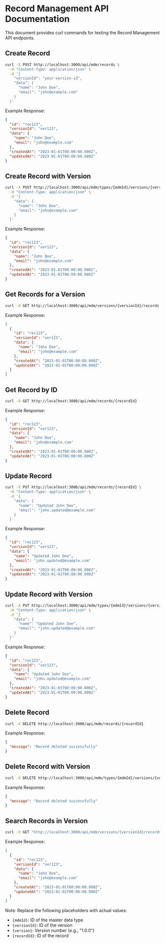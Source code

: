 # Record Management API Documentation

This document provides curl commands for testing the Record Management API endpoints.

## Create Record
```bash
curl -X POST http://localhost:3000/api/mdm/records \
  -H "Content-Type: application/json" \
  -d '{
    "versionId": "your-version-id",
    "data": {
      "name": "John Doe",
      "email": "john@example.com"
    }
  }'
```

Example Response:
```json
{
  "id": "rec123",
  "versionId": "ver123",
  "data": {
    "name": "John Doe",
    "email": "john@example.com"
  },
  "createdAt": "2023-01-01T00:00:00.000Z",
  "updatedAt": "2023-01-01T00:00:00.000Z"
}
```

## Create Record with Version
```bash
curl -X POST http://localhost:3000/api/mdm/types/{mdmId}/versions/{version}/records \
  -H "Content-Type: application/json" \
  -d '{
    "data": {
      "name": "John Doe",
      "email": "john@example.com"
    }
  }'
```

Example Response:
```json
{
  "id": "rec123",
  "versionId": "ver123",
  "data": {
    "name": "John Doe",
    "email": "john@example.com"
  },
  "createdAt": "2023-01-01T00:00:00.000Z",
  "updatedAt": "2023-01-01T00:00:00.000Z"
}
```

## Get Records for a Version
```bash
curl -X GET http://localhost:3000/api/mdm/versions/{versionId}/records
```

Example Response:
```json
[
  {
    "id": "rec123",
    "versionId": "ver123",
    "data": {
      "name": "John Doe",
      "email": "john@example.com"
    },
    "createdAt": "2023-01-01T00:00:00.000Z",
    "updatedAt": "2023-01-01T00:00:00.000Z"
  }
]
```

## Get Record by ID
```bash
curl -X GET http://localhost:3000/api/mdm/records/{recordId}
```

Example Response:
```json
{
  "id": "rec123",
  "versionId": "ver123",
  "data": {
    "name": "John Doe",
    "email": "john@example.com"
  },
  "createdAt": "2023-01-01T00:00:00.000Z",
  "updatedAt": "2023-01-01T00:00:00.000Z"
}
```

## Update Record
```bash
curl -X PUT http://localhost:3000/api/mdm/records/{recordId} \
  -H "Content-Type: application/json" \
  -d '{
    "data": {
      "name": "Updated John Doe",
      "email": "john.updated@example.com"
    }
  }'
```

Example Response:
```json
{
  "id": "rec123",
  "versionId": "ver123",
  "data": {
    "name": "Updated John Doe",
    "email": "john.updated@example.com"
  },
  "createdAt": "2023-01-01T00:00:00.000Z",
  "updatedAt": "2023-01-01T00:00:00.000Z"
}
```

## Update Record with Version
```bash
curl -X PUT http://localhost:3000/api/mdm/types/{mdmId}/versions/{version}/records/{recordId} \
  -H "Content-Type: application/json" \
  -d '{
    "data": {
      "name": "Updated John Doe",
      "email": "john.updated@example.com"
    }
  }'
```

Example Response:
```json
{
  "id": "rec123",
  "versionId": "ver123",
  "data": {
    "name": "Updated John Doe",
    "email": "john.updated@example.com"
  },
  "createdAt": "2023-01-01T00:00:00.000Z",
  "updatedAt": "2023-01-01T00:00:00.000Z"
}
```

## Delete Record
```bash
curl -X DELETE http://localhost:3000/api/mdm/records/{recordId}
```

Example Response:
```json
{
  "message": "Record deleted successfully"
}
```

## Delete Record with Version
```bash
curl -X DELETE http://localhost:3000/api/mdm/types/{mdmId}/versions/{version}/records/{recordId}
```

Example Response:
```json
{
  "message": "Record deleted successfully"
}
```

## Search Records in Version
```bash
curl -X GET "http://localhost:3000/api/mdm/versions/{versionId}/records/search?query=john"
```

Example Response:
```json
[
  {
    "id": "rec123",
    "versionId": "ver123",
    "data": {
      "name": "John Doe",
      "email": "john@example.com"
    },
    "createdAt": "2023-01-01T00:00:00.000Z",
    "updatedAt": "2023-01-01T00:00:00.000Z"
  }
]
```

Note: Replace the following placeholders with actual values:
- `{mdmId}`: ID of the master data type
- `{versionId}`: ID of the version
- `{version}`: Version number (e.g., "1.0.0")
- `{recordId}`: ID of the record